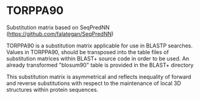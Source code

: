 # TORPPA90
Substitution matrix based on SeqPredNN (https://github.com/falategan/SeqPredNN)

TORPPA90 is a substitution matrix applicable for use in BLASTP searches. Values in TORPPA90, should be transposed into the table files of substitution matrices within BLAST+ source code in order to be used. An already transformed "blosum90" table is provided in the BLAST+ directory

This substitution matrix is asymmetrical and reflects inequality of forward and reverse substitutions with respect to the maintenance of local 3D structures within protein sequences.
